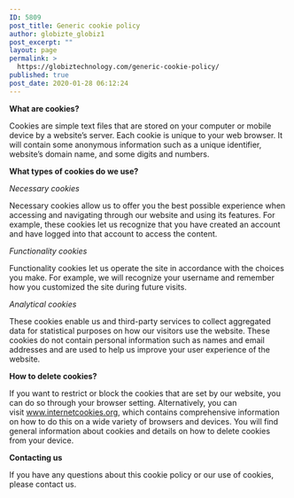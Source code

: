 ```yaml
---
ID: 5809
post_title: Generic cookie policy
author: globizte_globiz1
post_excerpt: ""
layout: page
permalink: >
  https://globiztechnology.com/generic-cookie-policy/
published: true
post_date: 2020-01-28 06:12:24
---
```

<strong>What are cookies?</strong>

Cookies are simple text files that are stored on your computer or mobile device by a website’s server. Each cookie is unique to your web browser. It will contain some anonymous information such as a unique identifier, website’s domain name, and some digits and numbers.

<strong>What types of cookies do we use?</strong>

<em>Necessary cookies</em>

Necessary cookies allow us to offer you the best possible experience when accessing and navigating through our website and using its features. For example, these cookies let us recognize that you have created an account and have logged into that account to access the content.

<em>Functionality cookies</em>

Functionality cookies let us operate the site in accordance with the choices you make. For example, we will recognize your username and remember how you customized the site during future visits.

<em>Analytical cookies</em>

These cookies enable us and third-party services to collect aggregated data for statistical purposes on how our visitors use the website. These cookies do not contain personal information such as names and email addresses and are used to help us improve your user experience of the website.

<strong>How to delete cookies?</strong>

If you want to restrict or block the cookies that are set by our website, you can do so through your browser setting. Alternatively, you can visit <a href="https://www.internetcookies.org/" target="_blank" rel="noopener">www.internetcookies.org</a>, which contains comprehensive information on how to do this on a wide variety of browsers and devices. You will find general information about cookies and details on how to delete cookies from your device.

<strong>Contacting us</strong>

If you have any questions about this cookie policy or our use of cookies, please contact us.